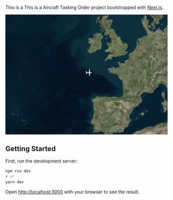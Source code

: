 This is a This is a Aircraft Tasking Order project bootstrapped with [Next.js](https://nextjs.org/).

![Screenshot](screenshot.png)

## Getting Started

First, run the development server:

```bash
npm run dev
# or
yarn dev
```

Open [http://localhost:3000](http://localhost:3000) with your browser to see the result.

